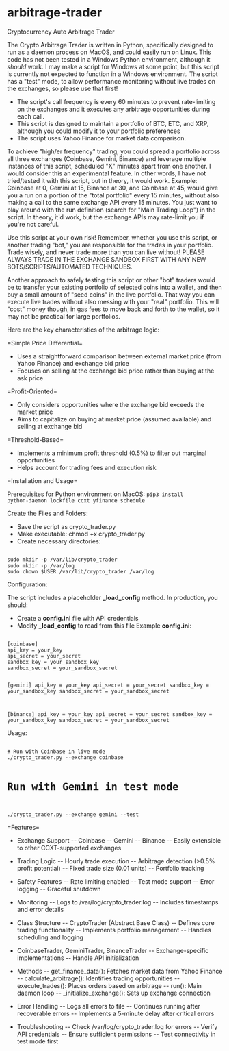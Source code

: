 # arbitrage-trader
Cryptocurrency Auto Arbitrage Trader

The Crypto Arbitrage Trader is written in Python, specifically designed to run as a daemon process on MacOS, and could easily run on Linux. This code has not been tested in a Windows Python environment, although it *should* work. I may make a script for Windows at some point, but this script is currently not expected to function in a Windows environment. The script has a "test" mode, to allow performance monitoring without live trades on the exchanges, so please use that first!

- The script's call frequency is every 60 minutes to prevent rate-limiting on the exchanges and it executes any arbitrage opportunities during each call.
- This script is designed to maintain a portfolio of BTC, ETC, and XRP, although you could modify it to your portfolio preferences
- The script uses Yahoo Finance for market data comparison.

To achieve "high/er frequency" trading, you could spread a portfolio across all three exchanges (Coinbase, Gemini, Binance) and leverage multiple instances of this script, scheduled "X" minutes apart from one another. I would consider this an experimental feature. In other words, I have not tried/tested it with this script, but in theory, it would work.  Example: Coinbase at 0, Gemini at 15, Binance at 30, and Coinbase at 45, would give you a run on a portion of the "total portfolio" every 15 minutes, without also making a call to the same exchange API every 15 minutes. You just want to play around with the run definition (search for "Main Trading Loop") in the script. In theory, it'd work, but the exchange APIs may rate-limit you if you're not careful.

Use this script at your own risk! Remember, whether you use this script, or another trading "bot," you are responsible for the trades in your portfolio. Trade wisely, and never trade more than you can live without! PLEASE ALWAYS TRADE IN THE EXCHANGE SANDBOX FIRST WITH ANY NEW BOTS/SCRIPTS/AUTOMATED TECHNIQUES.

Another approach to safely testing this script or other "bot" traders would be to transfer your existing portfolio of selected coins into a wallet, and then buy a small amount of "seed coins" in the live portfolio. That way you can execute live trades without also messing with your "real" portfolio. This will "cost" money though, in gas fees to move back and forth to the wallet, so it may not be practical for large portfolios.

Here are the key characteristics of the arbitrage logic:

=Simple Price Differential=

- Uses a straightforward comparison between external market price (from Yahoo Finance) and exchange bid price
- Focuses on selling at the exchange bid price rather than buying at the ask price

=Profit-Oriented=

- Only considers opportunities where the exchange bid exceeds the market price
- Aims to capitalize on buying at market price (assumed available) and selling at exchange bid

=Threshold-Based=

- Implements a minimum profit threshold (0.5%) to filter out marginal opportunities
- Helps account for trading fees and execution risk

=Installation and Usage=

Prerequisites for Python environment on MacOS:
<code>pip3 install python-daemon lockfile ccxt yfinance schedule</code>

Create the Files and Folders:
- Save the script as crypto_trader.py
- Make executable: chmod +x crypto_trader.py
- Create necessary directories:

<code>
sudo mkdir -p /var/lib/crypto_trader
sudo mkdir -p /var/log
sudo chown $USER /var/lib/crypto_trader /var/log
</code>

Configuration:

The script includes a placeholder **_load_config** method. In production, you should:

- Create a **config.ini** file with API credentials
- Modify **_load_config** to read from this file Example **config.ini**:

<code>
[coinbase]
api_key = your_key
api_secret = your_secret
sandbox_key = your_sandbox_key
sandbox_secret = your_sandbox_secret

[gemini]
api_key = your_key
api_secret = your_secret
sandbox_key = your_sandbox_key
sandbox_secret = your_sandbox_secret

[binance]
api_key = your_key
api_secret = your_secret
sandbox_key = your_sandbox_key
sandbox_secret = your_sandbox_secret
</code>

Usage:

<code>
# Run with Coinbase in live mode
./crypto_trader.py --exchange coinbase

# Run with Gemini in test mode
./crypto_trader.py --exchange gemini --test
</code>

=Features=

- Exchange Support
-- Coinbase
-- Gemini
-- Binance
-- Easily extensible to other CCXT-supported exchanges

- Trading Logic
-- Hourly trade execution
-- Arbitrage detection (>0.5% profit potential)
-- Fixed trade size (0.01 units)
-- Portfolio tracking

- Safety Features
-- Rate limiting enabled
-- Test mode support
-- Error logging
-- Graceful shutdown

- Monitoring
-- Logs to /var/log/crypto_trader.log
-- Includes timestamps and error details

- Class Structure
-- CryptoTrader (Abstract Base Class)
-- Defines core trading functionality
-- Implements portfolio management
-- Handles scheduling and logging

- CoinbaseTrader, GeminiTrader, BinanceTrader
-- Exchange-specific implementations
-- Handle API initialization

- Methods
-- get_finance_data(): Fetches market data from Yahoo Finance
-- calculate_arbitrage(): Identifies trading opportunities
-- execute_trades(): Places orders based on arbitrage
-- run(): Main daemon loop
-- _initialize_exchange(): Sets up exchange connection

- Error Handling
-- Logs all errors to file
-- Continues running after recoverable errors
-- Implements a 5-minute delay after critical errors

- Troubleshooting
-- Check /var/log/crypto_trader.log for errors
-- Verify API credentials
-- Ensure sufficient permissions
-- Test connectivity in test mode first
